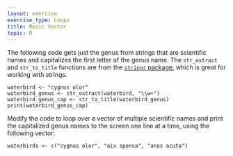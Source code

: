 ```yaml
---
layout: exercise
exercise_type: Loops
title: Basic Vector
topic: R
---
```


The following code gets just the genus from strings that are scientific names and capitalizes the first letter of the genus name. The `str_extract` and `str_to_title` functions are from the [`stringr` package](https://cran.r-project.org/web/packages/stringr/vignettes/stringr.html), which is great for working with strings. 

```
waterbird <- "cygnus olor"
waterbird_genus <- str_extract(waterbird, "\\w+")
waterbird_genus_cap <- str_to_title(waterbird_genus)
print(waterbird_genus_cap)
```

Modify the code to loop over a vector of multiple scientific names and print the capitalized genus names to the screen one line at a time, using the following vector: 

```
waterbirds <- c("cygnus olor", "aix sponsa", "anas acuta")
```
